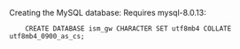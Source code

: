 Creating the MySQL database:
Requires mysql-8.0.13:

```
    CREATE DATABASE ism_gw CHARACTER SET utf8mb4 COLLATE utf8mb4_0900_as_cs;
```

